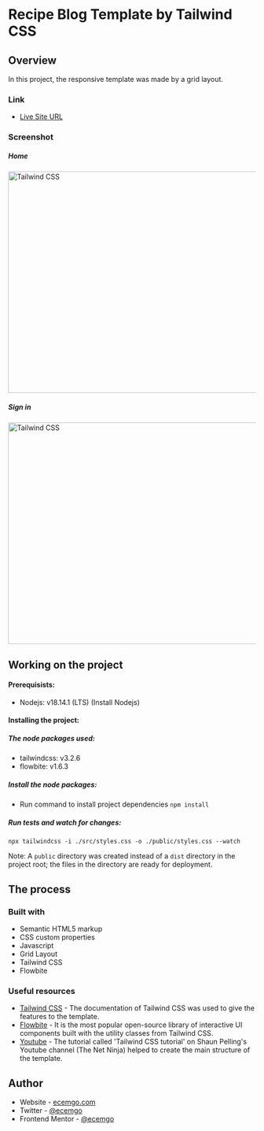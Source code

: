 # Recipe Blog Template by Tailwind CSS

## Overview

In this project, the responsive template was made by a grid layout.

### Link

- [Live Site URL](https://tailwindcss-recipe-blog-template.netlify.app/)

### Screenshot

##### Home
<p align="left">
<img src="https://user-images.githubusercontent.com/13468728/220841822-f119a548-fcc6-4db5-a6cc-aa077bf04d29.jpg" title="Foody" alt="Tailwind CSS" width="800" height="450"/>
</p>

##### Sign in
<p align="left">
<img src="https://user-images.githubusercontent.com/13468728/220841830-84abd2e1-25cc-44e0-83b3-c53715432af6.jpg" title="Foody Login" alt="Tailwind CSS" width="800" height="450"/>
</p>


## Working on the project

#### Prerequisists:

- Nodejs: v18.14.1 (LTS) (Install Nodejs)

#### Installing the project:

##### The node packages used:

- tailwindcss: v3.2.6
- flowbite: v1.6.3

##### Install the node packages:

- Run command to install project dependencies
  `npm install`

##### Run tests and watch for changes:

`npx tailwindcss -i ./src/styles.css -o ./public/styles.css --watch`

Note: A `public` directory was created instead of a `dist` directory in the project root; the files in the directory are ready for deployment.


## The process

### Built with

- Semantic HTML5 markup
- CSS custom properties
- Javascript
- Grid Layout
- Tailwind CSS
- Flowbite

### Useful resources

- [Tailwind CSS](https://tailwindcss.com/docs/installation) - The documentation of Tailwind CSS was used to give the features to the template.
- [Flowbite](https://flowbite.com/docs/getting-started/introduction/) - It is the most popular open-source library of interactive UI components built with the utility classes from Tailwind CSS.
- [Youtube](https://youtube.com/playlist?list=PL4cUxeGkcC9gpXORlEHjc5bgnIi5HEGhw) - The tutorial called 'Tailwind CSS tutorial' on Shaun Pelling's Youtube channel (The Net Ninja) helped to create the main structure of the template.

## Author

- Website - [ecemgo.com](https://www.ecemgo.com/)
- Twitter - [@ecemgo](https://twitter.com/ecemgo)
- Frontend Mentor - [@ecemgo](https://www.frontendmentor.io/profile/ecemgo)
